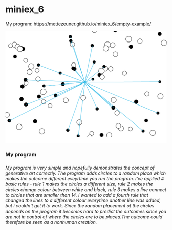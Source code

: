 # miniex_6

My program: <https://mettezeuner.github.io/miniex_6/empty-example/> 

![ScreenShot](https://github.com/MetteZeuner/miniex_6/blob/gh-pages/SkÃ¦rmbillede%202017-03-19%2021.27.40.png)

<h3>My program<h3>
<h6> My program is very simple and hopefully demonstrates the concept of generative art correctly. The program adds circles to a random place which makes the outcome different eveyrtime you run the program. I've applied 4 basic rules - rule 1 makes the circles a different size, rule 2 makes the circles change colour between white and black, rule 3 makes a line connect to circles that are smaller than 14. I wanted to add a fourth rule that changed the lines to a different colour everytime another line was added, but i couldn't get it to work. Since the random placement of the circles depends on the program it becomes hard to predict the outcomes since you are not in control of where the circles are to be placed.The outcome could therefore be seen as a nonhuman creation. <h6 
